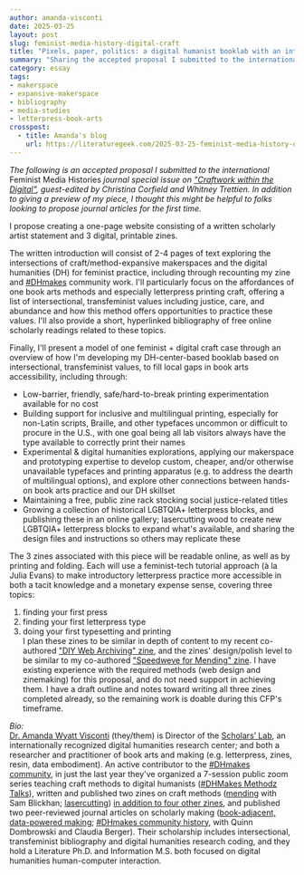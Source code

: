 ```yaml
---
author: amanda-visconti
date: 2025-03-25
layout: post
slug: feminist-media-history-digital-craft
title: "Pixels, paper, politics: a digital humanist booklab with an intersectional transfeminist frame"
summary: "Sharing the accepted proposal I submitted to the international Feminist Media Histories journal special issue on 'Craftwork within the Digital'."
category: essay
tags:
- makerspace
- expansive-makerspace
- bibliography
- media-studies
- letterpress-book-arts
crosspost:
  - title: Amanda's blog
    url: https://literaturegeek.com/2025-03-25-feminist-media-history-digital-craft
---
```


_The following is an accepted proposal I submitted to the international_ Feminist Media Histories _journal special issue on ["Craftwork within the Digital"](https://online.ucpress.edu/DocumentLibrary/Craftwork%20CFP.pdf), guest-edited by Christina Corfield and Whitney Trettien. In addition to giving a preview of my piece, I thought this might be helpful to folks looking to propose journal articles for the first time._

I propose creating a one-page website consisting of a written scholarly artist statement and 3 digital, printable zines.

The written introduction will consist of 2-4 pages of text exploring the intersections of craft/method-expansive makerspaces and the digital humanities (DH) for feminist practice, including through recounting my zine and [#DHmakes](https://literaturegeek.com/2024/09/26/what-is-dhmakes-hashtag) community work. I'll particularly focus on the affordances of one book arts methods and especially letterpress printing craft, offering a list of intersectional, transfeminist values including justice, care, and abundance and how this method offers opportunities to practice these values. I'll also provide a short, hyperlinked bibliography of free online scholarly readings related to these topics.

Finally, I'll present a model of one feminist + digital craft case through an overview of how I'm developing my DH-center-based booklab based on intersectional, transfeminist values, to fill local gaps in book arts accessibility, including through:  
* Low-barrier, friendly, safe/hard-to-break printing experimentation available for no cost  
* Building support for inclusive and multilingual printing, especially for non-Latin scripts, Braille, and other typefaces uncommon or difficult to procure in the U.S., with one goal being all lab visitors always have the type available to correctly print their names  
* Experimental & digital humanities explorations, applying our makerspace and prototyping expertise to develop custom, cheaper, and/or otherwise unavailable typefaces and printing apparatus (e.g. to address the dearth of multilingual options), and explore other connections between hands-on book arts practice and our DH skillset  
* Maintaining a free, public zine rack stocking social justice-related titles  
* Growing a collection of historical LGBTQIA+ letterpress blocks, and publishing these in an online gallery; lasercutting wood to create new LGBTQIA+ letterpress blocks to expand what's available, and sharing the design files and instructions so others may replicate these  

The 3 zines associated with this piece will be readable online, as well as by printing and folding. Each will use a feminist-tech tutorial approach (à la Julia Evans) to make introductory letterpress practice more accessible in both a tacit knowledge and a monetary expense sense, covering three topics:
1. finding your first press  
2. finding your first letterpress type  
3. doing your first typesetting and printing  
I plan these zines to be similar in depth of content to my recent co-authored ["DIY Web Archiving" zine](https://zinebakery.com/homemade-zines/bakeshop-2-diywebarchiving), and the zines' design/polish level to be similar to my co-authored ["Speedweve for Mending" zine](https://zinebakery.com/homemade-zines/SpeedweveForMendingDHMakesMethodzZine1-BlickhanVisconti). I have existing experience with the required methods (web design and zinemaking) for this proposal, and do not need support in achieving them. I have a draft outline and notes toward writing all three zines completed already, so the remaining work is doable during this CFP's timeframe.

_Bio:_  
[Dr. Amanda Wyatt Visconti](https://amandavisconti.com) (they/them) is Director of the [Scholars’ Lab](http://scholarslab.org), an internationally recognized digital humanities research center; and both a researcher and practitioner of book arts and making (e.g. letterpress, zines, resin, data embodiment). An active contributor to the [#DHmakes community](https://literaturegeek.com/2024/09/26/what-is-dhmakes-hashtag), in just the last year they've organized a 7-session public zoom series teaching craft methods to digital humanists ([#DHMakes Methodz Talks](https://amandavisconti.github.io/DHMakesMethodz/)), written and published two zines on craft methods ([mending](https://zinebakery.com/homemade-zines/SpeedweveForMendingDHMakesMethodzZine1-BlickhanVisconti) with Sam Blickhan; [lasercutting](https://zinebakery.com/homemade-zines/biscuit-1-lasercutting-cheatsheet)) [in addition to four other zines](https://zinebakery.com/homemade-zines), and published two peer-reviewed journal articles on scholarly making ([book-adjacent, data-powered making](https://dhandlib.org/book-adjacent-database-makerspace-prototypes-repairing-book-centric-citation-bias-in-dh-working-libraries/); [#DHmakes community history](https://accesson.kr/kjdh/v.1/1/73/43507), with Quinn Dombrowski and Claudia Berger). Their scholarship includes intersectional, transfeminist bibliography and digital humanities research coding, and they hold a Literature Ph.D. and Information M.S. both focused on digital humanities human-computer interaction.

